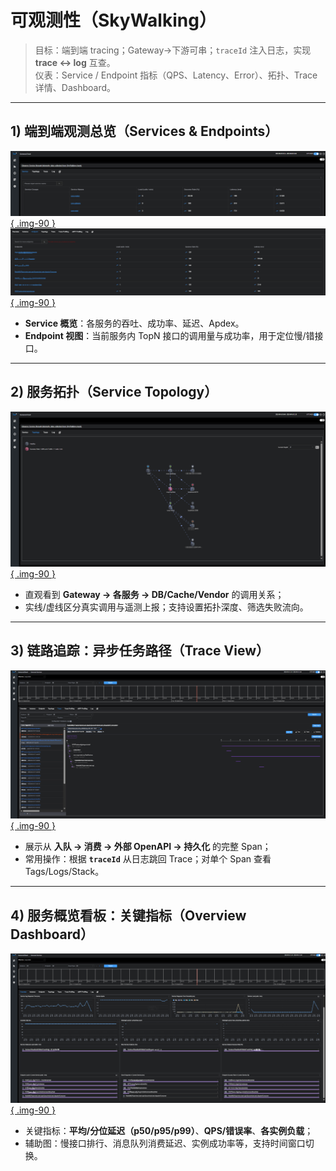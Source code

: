 # 可观测性（SkyWalking）

> 目标：端到端 tracing；Gateway→下游可串；`traceId` 注入日志，实现 **trace ↔ log** 互查。  
> 仪表：Service / Endpoint 指标（QPS、Latency、Error）、拓扑、Trace 详情、Dashboard。

---

## 1) 端到端观测总览（Services & Endpoints）
[![](assets/sw-overview-services.png){ .img-90 }](assets/sw-overview-services.png)
[![](assets/sw-overview-endpoints.png){ .img-90 }](assets/sw-overview-endpoints.png)



- **Service 概览**：各服务的吞吐、成功率、延迟、Apdex。  
- **Endpoint 视图**：当前服务内 TopN 接口的调用量与成功率，用于定位慢/错接口。

---

## 2) 服务拓扑（Service Topology）
[![](assets/sw-topology.png){ .img-90 }](assets/sw-topology.png)

- 直观看到 **Gateway → 各服务 → DB/Cache/Vendor** 的调用关系；  
- 实线/虚线区分真实调用与遥测上报；支持设置拓扑深度、筛选失败流向。

---

## 3) 链路追踪：异步任务路径（Trace View）
[![](assets/sw-trace.png){ .img-90 }](assets/sw-trace.png)

- 展示从 **入队 → 消费 → 外部 OpenAPI → 持久化** 的完整 Span；  
- 常用操作：根据 **`traceId`** 从日志跳回 Trace；对单个 Span 查看 Tags/Logs/Stack。

---

## 4) 服务概览看板：关键指标（Overview Dashboard）
[![](assets/sw-dashboard.png){ .img-90 }](assets/sw-dashboard.png)

- 关键指标：**平均/分位延迟（p50/p95/p99）**、**QPS/错误率**、**各实例负载**；  
- 辅助图：慢接口排行、消息队列消费延迟、实例成功率等，支持时间窗口切换。
